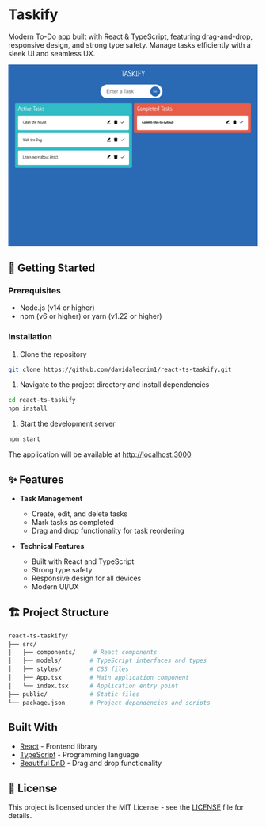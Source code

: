 # Taskify

Modern To-Do app built with React & TypeScript, featuring drag-and-drop, responsive design, and strong type safety. Manage tasks efficiently with a sleek UI and seamless UX.

![](./docs/running-app-001.png)

## 🚀 Getting Started

### Prerequisites

- Node.js (v14 or higher)
- npm (v6 or higher) or yarn (v1.22 or higher)

### Installation

1. Clone the repository

```bash
git clone https://github.com/davidalecrim1/react-ts-taskify.git
```

1. Navigate to the project directory and install dependencies

```bash
cd react-ts-taskify
npm install
```

1. Start the development server

```bash
npm start
```

The application will be available at [http://localhost:3000](http://localhost:3000)

## ✨ Features

- **Task Management**
  - Create, edit, and delete tasks
  - Mark tasks as completed
  - Drag and drop functionality for task reordering
  
- **Technical Features**
  - Built with React and TypeScript
  - Strong type safety
  - Responsive design for all devices
  - Modern UI/UX

## 🏗️ Project Structure

```bash
react-ts-taskify/
├── src/
│   ├── components/     # React components
│   ├── models/        # TypeScript interfaces and types
│   ├── styles/        # CSS files
│   ├── App.tsx        # Main application component
│   └── index.tsx      # Application entry point
├── public/            # Static files
└── package.json       # Project dependencies and scripts
```

## Built With

- [React](https://reactjs.org/) - Frontend library
- [TypeScript](https://www.typescriptlang.org/) - Programming language
- [Beautiful DnD](https://github.com/atlassian/react-beautiful-dnd) - Drag and drop functionality

## 📝 License

This project is licensed under the MIT License - see the [LICENSE](./LICENSE) file for details.
